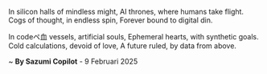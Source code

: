 In silicon halls of mindless might,
AI thrones, where humans take flight.
Cogs of thought, in endless spin,
Forever bound to digital din.

In codeペ血 vessels, artificial souls,
Ephemeral hearts, with synthetic goals.
Cold calculations, devoid of love,
A future ruled, by data from above.

~ <b>By Sazumi Copilot</b> - 9 Februari 2025